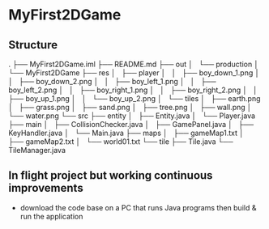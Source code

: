 # MyFirst2DGame
## Structure
.
├── MyFirst2DGame.iml
├── README.md
├── out
│   └── production
│       └── MyFirst2DGame
├── res
│   ├── player
│   │   ├── boy_down_1.png
│   │   ├── boy_down_2.png
│   │   ├── boy_left_1.png
│   │   ├── boy_left_2.png
│   │   ├── boy_right_1.png
│   │   ├── boy_right_2.png
│   │   ├── boy_up_1.png
│   │   └── boy_up_2.png
│   └── tiles
│       ├── earth.png
│       ├── grass.png
│       ├── sand.png
│       ├── tree.png
│       ├── wall.png
│       └── water.png
└── src
    ├── entity
    │   ├── Entity.java
    │   └── Player.java
    ├── main
    │   ├── CollisionChecker.java
    │   ├── GamePanel.java
    │   ├── KeyHandler.java
    │   └── Main.java
    ├── maps
    │   ├── gameMap1.txt
    │   ├── gameMap2.txt
    │   └── world01.txt
    └── tile
        ├── Tile.java
        └── TileManager.java

 ## In flight project but working continuous improvements
 
  - download the code base on a PC that runs Java programs then build & run the application
